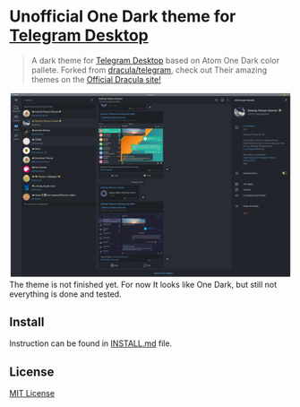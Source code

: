 # Unofficial One Dark theme for [Telegram Desktop](https://desktop.telegram.org/)

> A dark theme for [Telegram Desktop](https://desktop.telegram.org/) based on Atom One Dark color pallete.
> Forked from [dracula/telegram](https://github.com/dracula/telegram), check out Their amazing themes on the [Official Dracula site!](https://draculatheme.com/)

![Screenshot](./screenshot.png)
The theme is not finished yet. For now It looks like One Dark, but still not everything is done and tested.
## Install
Instruction can be found in [INSTALL.md](./INSTALL.md) file.

## License

[MIT License](./LICENSE)
